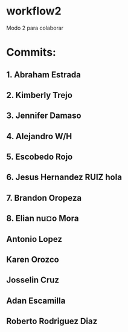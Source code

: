 # workflow2

Modo 2 para colaborar

# Commits:

## 1. Abraham Estrada

## 2. Kimberly Trejo

## 3. Jennifer Damaso

## 4. Alejandro W/H

## 5. Escobedo Rojo

## 6. Jesus Hernandez RUIZ hola

## 7. Brandon Oropeza

## 8. Elian nu¤o Mora

## Antonio Lopez

## Karen Orozco

## Josselin Cruz

## Adan Escamilla

## Roberto Rodriguez Diaz
